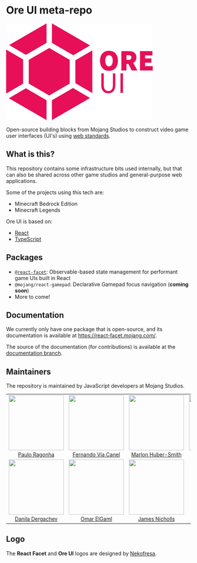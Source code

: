 # Ore UI meta-repo

<img src="logo.png" width="400px" />

Open-source building blocks from Mojang Studios to construct video game user interfaces (UI's) using [web standards](https://coherent-labs.com/products/coherent-gameface/).

## What is this?

This repository contains some infrastructure bits used internally, but that can also be shared across other game studios and general-purpose web applications.

Some of the projects using this tech are:

- Minecraft Bedrock Edition
- Minecraft Legends

Ore UI is based on:

- [React](https://reactjs.org/)
- [TypeScript](https://www.typescriptlang.org/)

## Packages

- [`@react-facet`](packages/@react-facet): Observable-based state management for performant game UIs built in React
- `@mojang/react-gamepad`: Declarative Gamepad focus navigation (**coming soon**)
- More to come!

## Documentation

We currently only have one package that is open-source, and its documentation is available at https://react-facet.mojang.com/.

The source of the documentation (for contributions) is available at the [documentation branch](https://github.com/Mojang/ore-ui/tree/documentation).

## Maintainers

The repository is maintained by JavaScript developers at Mojang Studios.

<table>
  <tbody>
    <tr>
      <td align="center" valign="top">
        <img width="150" height="150" src="https://github.com/pirelenito.png?s=150">
        <br />
        <a href="https://github.com/pirelenito">Paulo Ragonha</a>
      </td>
      <td align="center" valign="top">
        <img width="150" height="150" src="https://github.com/xaviervia.png?s=150">
        <br />
        <a href="https://github.com/xaviervia">Fernando Vía Canel</a>
      </td>
      <td align="center" valign="top">
        <img width="150" height="150" src="https://github.com/marlonicus.png?s=150">
        <br />
        <a href="https://github.com/marlonicus">Marlon Huber-Smith</a>
      </td>
      <td align="center" valign="top">
        <img width="150" height="150" src="https://github.com/hebbeh.png?s=150">
        <br />
        <a href="https://github.com/hebbeh">Anna Päärni</a>
      </td>
     </tr>
    <tr>
      <td align="center" valign="top">
        <img width="150" height="150" src="https://github.com/dderg.png?s=150">
        <br>
        <a href="https://github.com/dderg">Danila Dergachev</a>
      </td>
      <td align="center" valign="top">
        <img width="150" height="150" src="https://github.com/Shenato.png?s=150">
        <br />
        <a href="https://github.com/Shenato">Omar ElGaml</a>
      </td>
      <td align="center" valign="top">
        <img width="150" height="150" src="https://github.com/ja-ni.png?s=150">
        <br />
        <a href="https://github.com/ja-ni">James Nicholls</a>
      </td>
     </tr>
  </tbody>
</table>

## Logo

The **React Facet** and **Ore UI** logos are designed by [Nekofresa](https://twitter.com/nekofresa).
